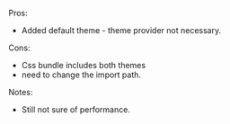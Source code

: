 Pros:
 - Added default theme - theme provider not necessary. 

Cons: 
 - Css bundle includes both themes
 - need to change the import path. 

Notes: 
 - Still not sure of performance.